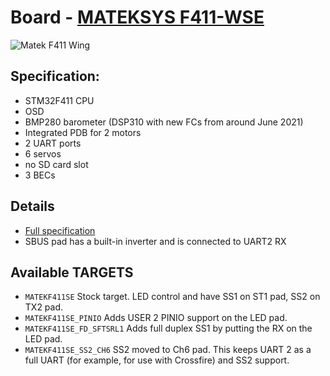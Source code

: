 # Board - [MATEKSYS F411-WSE](http://www.mateksys.com/?portfolio=f411-wse)

![Matek F411 Wing](http://www.mateksys.com/wp-content/uploads/2019/06/F411-WSE_1-1500x600.jpg)

## Specification:

* STM32F411 CPU
* OSD
* BMP280 barometer (DSP310 with new FCs from around June 2021)
* Integrated PDB for 2 motors
* 2 UART ports
* 6 servos
* no SD card slot
* 3 BECs

## Details

* [Full specification](http://www.mateksys.com/?portfolio=f411-wse)
* SBUS pad has a built-in inverter and is connected to UART2 RX

## Available TARGETS

* `MATEKF411SE` Stock target. LED control and have SS1 on ST1 pad, SS2 on TX2 pad.
* `MATEKF411SE_PINIO` Adds USER 2 PINIO support on the LED pad.
* `MATEKF411SE_FD_SFTSRL1` Adds full duplex SS1 by putting the RX on the LED pad.
* `MATEKF411SE_SS2_CH6` SS2 moved to Ch6 pad. This keeps UART 2 as a full UART (for example, for use with Crossfire) and SS2 support.
